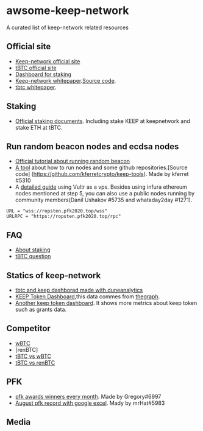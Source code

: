 # awsome-keep-network
A curated list of keep-network related resources
## Official site
- [Keep-network official site](https://keep.network)
- [tBTC official site](https://tbtc.network/)
- [Dashboard for staking](https://dashboard.keep.network)
- [Keep-network whitepaper](https://backend.keep.network/whitepaper).[Source code](https://github.com/keep-network/whitepaper).
- [tbtc whitepaper](https://docs.keep.network/tbtc/index.html).

## Staking
- [Official staking documents](https://keep-network.gitbook.io/staking-documentation/). Including stake KEEP at keepnetwork and stake ETH at tBTC.
## Run random beacon nodes and ecdsa nodes
- [Official tutorial about running random beacon](https://github.com/keep-network/keep-core/blob/master/docs/run-random-beacon.adoc)
- [A tool](https://keeptools.org/) about how to run nodes and some github repositories.[Source code] (https://github.com/kferretcrypto/keep-tools). Made by kferret
#5310
- A [detailed guide](https://medium.com/@nickgrego/step-by-step-guide-for-installing-both-ecdsa-beacon-nodes-on-vps-with-100-voucher-db930ab2a667) using Vultr as a vps. Besides using infura ethereum nodes mentioned at step 5, you can also use a public nodes running by community members(Danil Ushakov #5735 and whataday2day #1271).
```
URL = "wss://ropsten.pfk2020.top/wss"
URLRPC = "https://ropsten.pfk2020.top/rpc"
```
## FAQ
- [About staking](https://keep-network.gitbook.io/staking-documentation/help/faq)
- [tBTC question](https://tbtc.network/faq)
## Statics of keep-network
- [tbtc and keep dashborad made with duneanalytics](https://explore.duneanalytics.com/dashboard/tbtc)
- [KEEP Token Dashboard](https://keepexplorer.com/),this data commes from [thegraph](https://thegraph.com/explorer/subgraph/suntzu93/keepnetwork).
- [Another keep token dashboard](https://keep-explorer.herokuapp.com/keep/blocks). It shows more metrics about keep token such as grants data.

## Competitor
- [wBTC](https://wbtc.network/)
- [renBTC]
- [tBTC vs wBTC](https://medium.com/@yurataro2055/btc-on-ethereum-tbtc-vs-wbtc-317edf1da79f)
- [tBTC vs renBTC](https://telegra.ph/High-level-differences-between-renBTC-and-tBTC-05-26)
## PFK
- [pfk awards winners every month](https://pfkawards.com/). Made by Gregory#6997
- [August pfk record with google excel](https://docs.google.com/spreadsheets/d/1zZHukNvJJxAqwWcRqU4qq2uBaRjVfdCTsfqt2G-33mQ/edit#gid=0). Mady by mrHat#5983

## Media


